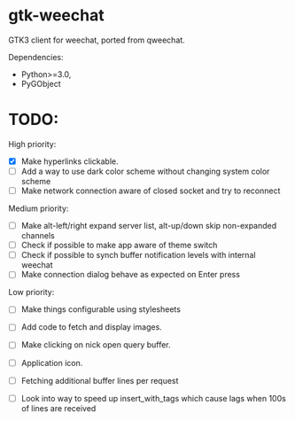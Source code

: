 # gtk-weechat
GTK3 client for weechat, ported from qweechat.

Dependencies:
- Python>=3.0,
- PyGObject

# TODO:
High priority:
- [x] Make hyperlinks clickable.
- [ ] Add a way to use dark color scheme without changing system color scheme
- [ ] Make network connection aware of closed socket and try to reconnect

Medium priority:
- [ ] Make alt-left/right expand server list, alt-up/down skip non-expanded channels
- [ ] Check if possible to make app aware of theme switch
- [ ] Check if possible to synch buffer notification levels with internal weechat 
- [ ] Make connection dialog behave as expected on Enter press

Low priority:
- [ ] Make things configurable using stylesheets
- [ ] Add code to fetch and display images.
- [ ] Make clicking on nick open query buffer.
- [ ] Application icon.
- [ ] Fetching additional buffer lines per request
- [ ] Look into way to speed up insert_with_tags which cause lags when 100s of lines are received

